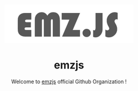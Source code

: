 <!-- align="center" -->
<div align="center">
<img src="https://raw.githubusercontent.com/emzjs/.github/main/profile/banner.png">

# emzjs 

Welcome to [emzjs](https://npmjs.com/emz) official Github Organization !
</div>
